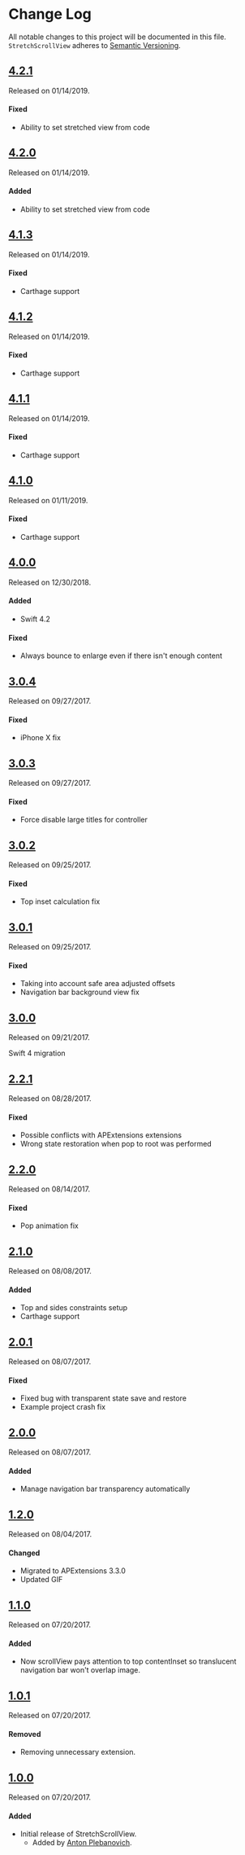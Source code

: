 # Change Log
All notable changes to this project will be documented in this file.
`StretchScrollView` adheres to [Semantic Versioning](http://semver.org/).


## [4.2.1](https://github.com/APUtils/StretchScrollView/releases/tag/4.2.1)
Released on 01/14/2019.

#### Fixed
- Ability to set stretched view from code


## [4.2.0](https://github.com/APUtils/StretchScrollView/releases/tag/4.2.0)
Released on 01/14/2019.

#### Added
- Ability to set stretched view from code


## [4.1.3](https://github.com/APUtils/StretchScrollView/releases/tag/4.1.3)
Released on 01/14/2019.

#### Fixed
- Carthage support


## [4.1.2](https://github.com/APUtils/StretchScrollView/releases/tag/4.1.2)
Released on 01/14/2019.

#### Fixed
- Carthage support


## [4.1.1](https://github.com/APUtils/StretchScrollView/releases/tag/4.1.1)
Released on 01/14/2019.

#### Fixed
- Carthage support


## [4.1.0](https://github.com/APUtils/StretchScrollView/releases/tag/4.1.0)
Released on 01/11/2019.

#### Fixed
- Carthage support


## [4.0.0](https://github.com/APUtils/StretchScrollView/releases/tag/4.0.0)
Released on 12/30/2018.

#### Added
- Swift 4.2

#### Fixed
- Always bounce to enlarge even if there isn't enough content


## [3.0.4](https://github.com/APUtils/StretchScrollView/releases/tag/3.0.4)
Released on 09/27/2017.

#### Fixed
- iPhone X fix


## [3.0.3](https://github.com/APUtils/StretchScrollView/releases/tag/3.0.3)
Released on 09/27/2017.

#### Fixed
- Force disable large titles for controller


## [3.0.2](https://github.com/APUtils/StretchScrollView/releases/tag/3.0.2)
Released on 09/25/2017.

#### Fixed
- Top inset calculation fix


## [3.0.1](https://github.com/APUtils/StretchScrollView/releases/tag/3.0.1)
Released on 09/25/2017.

#### Fixed
- Taking into account safe area adjusted offsets
- Navigation bar background view fix


## [3.0.0](https://github.com/APUtils/StretchScrollView/releases/tag/3.0.0)
Released on 09/21/2017.

Swift 4 migration


## [2.2.1](https://github.com/APUtils/StretchScrollView/releases/tag/2.2.1)
Released on 08/28/2017.

#### Fixed
- Possible conflicts with APExtensions extensions
- Wrong state restoration when pop to root was performed


## [2.2.0](https://github.com/APUtils/StretchScrollView/releases/tag/2.2.0)
Released on 08/14/2017.

#### Fixed
- Pop animation fix


## [2.1.0](https://github.com/APUtils/StretchScrollView/releases/tag/2.1.0)
Released on 08/08/2017.

#### Added
- Top and sides constraints setup
- Carthage support


## [2.0.1](https://github.com/APUtils/StretchScrollView/releases/tag/2.0.1)
Released on 08/07/2017.

#### Fixed
- Fixed bug with transparent state save and restore
- Example project crash fix


## [2.0.0](https://github.com/APUtils/StretchScrollView/releases/tag/2.0.0)
Released on 08/07/2017.

#### Added
- Manage navigation bar transparency automatically


## [1.2.0](https://github.com/APUtils/StretchScrollView/releases/tag/1.2.0)
Released on 08/04/2017.

#### Changed
- Migrated to APExtensions 3.3.0
- Updated GIF


## [1.1.0](https://github.com/APUtils/StretchScrollView/releases/tag/1.1.0)
Released on 07/20/2017.

#### Added
- Now scrollView pays attention to top contentInset so translucent navigation bar won't overlap image.


## [1.0.1](https://github.com/APUtils/StretchScrollView/releases/tag/1.0.1)
Released on 07/20/2017.

#### Removed
- Removing unnecessary extension.


## [1.0.0](https://github.com/APUtils/StretchScrollView/releases/tag/1.0.0)
Released on 07/20/2017.

#### Added
- Initial release of StretchScrollView.
  - Added by [Anton Plebanovich](https://github.com/anton-plebanovich).
